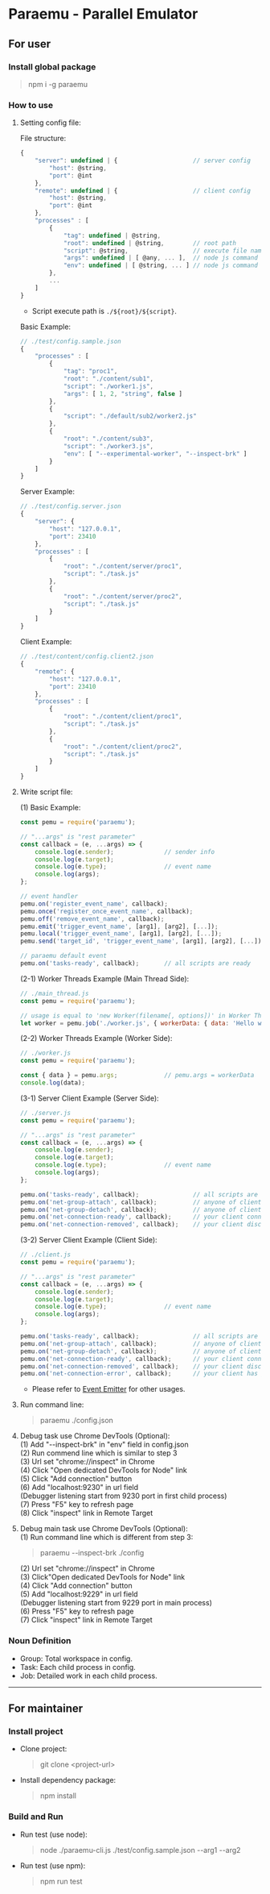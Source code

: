 # Paraemu - Parallel Emulator #

## For user ##

### Install global package ###

> npm i -g paraemu

### How to use ###

1. Setting config file:

    File structure:
    ```javascript
    {
        "server": undefined | {                     // server config
            "host": @string,
            "port": @int
        },
        "remote": undefined | {                     // client config
            "host": @string,
            "port": @int
        },
        "processes" : [
            {
                "tag": undefined | @string,
                "root": undefined | @string,        // root path
                "script": @string,                  // execute file name
                "args": undefined | [ @any, ... ],  // node js command line arguments
                "env": undefined | [ @string, ... ] // node js command line options
            },
            ...
        ]
    }
    ```

    * Script execute path is `./${root}/${script}`.

    Basic Example:
    ```javascript
    // ./test/config.sample.json
    {
        "processes" : [
            {
                "tag": "proc1",
                "root": "./content/sub1",
                "script": "./worker1.js",
                "args": [ 1, 2, "string", false ]
            },
            {
                "script": "./default/sub2/worker2.js"
            },
            {
                "root": "./content/sub3",
                "script": "./worker3.js",
                "env": [ "--experimental-worker", "--inspect-brk" ]
            }
        ]
    }
    ```

    Server Example:
    ```javascript
    // ./test/config.server.json
    {
        "server": {
            "host": "127.0.0.1",
            "port": 23410
        },
        "processes" : [
            {
                "root": "./content/server/proc1",
                "script": "./task.js"
            },
            {
                "root": "./content/server/proc2",
                "script": "./task.js"
            }
        ]
    }
    ```

    Client Example:
    ```javascript
    // ./test/content/config.client2.json
    {
        "remote": {
            "host": "127.0.0.1",
            "port": 23410
        },
        "processes" : [
            {
                "root": "./content/client/proc1",
                "script": "./task.js"
            },
            {
                "root": "./content/client/proc2",
                "script": "./task.js"
            }
        ]
    }
    ```

2. Write script file:

    (1) Basic Example:
    ```javascript
    const pemu = require('paraemu');

    // "...args" is "rest parameter"
    const callback = (e, ...args) => {
        console.log(e.sender);              // sender info
        console.log(e.target);
        console.log(e.type);                // event name
        console.log(args);
    };

    // event handler
    pemu.on('register_event_name', callback);                               // register event
    pemu.once('register_once_event_name', callback);                        // register event once
    pemu.off('remove_event_name', callback);                                // remove event
    pemu.emit('trigger_event_name', [arg1], [arg2], [...]);                 // trigger event (broadcast)
    pemu.local('trigger_event_name', [arg1], [arg2], [...]);                // trigger event (local group)
    pemu.send('target_id', 'trigger_event_name', [arg1], [arg2], [...]);    // trigger event (target group)

    // paraemu default event
    pemu.on('tasks-ready', callback);       // all scripts are ready
    ```

    (2-1) Worker Threads Example (Main Thread Side):
    ```javascript
    // ./main_thread.js
    const pemu = require('paraemu');

    // usage is equal to 'new Worker(filename[, options])' in Worker Threads
    let worker = pemu.job('./worker.js', { workerData: { data: 'Hello world!' } });
    ```

    (2-2) Worker Threads Example (Worker Side):
    ```javascript
    // ./worker.js
    const pemu = require('paraemu');

    const { data } = pemu.args;             // pemu.args = workerData
    console.log(data);
    ```

    (3-1) Server Client Example (Server Side):
    ```javascript
    // ./server.js
    const pemu = require('paraemu');

    // "...args" is "rest parameter"
    const callback = (e, ...args) => {
        console.log(e.sender);
        console.log(e.target);
        console.log(e.type);                // event name
        console.log(args);
    };

    pemu.on('tasks-ready', callback);               // all scripts are ready in server side
    pemu.on('net-group-attach', callback);          // anyone of clients connected successfully
    pemu.on('net-group-detach', callback);          // anyone of clients disconnected
    pemu.on('net-connection-ready', callback);      // your client connected successfully
    pemu.on('net-connection-removed', callback);    // your client disconnected
    ```

    (3-2) Server Client Example (Client Side):
    ```javascript
    // ./client.js
    const pemu = require('paraemu');

    // "...args" is "rest parameter"
    const callback = (e, ...args) => {
        console.log(e.sender);
        console.log(e.target);
        console.log(e.type);                // event name
        console.log(args);
    };

    pemu.on('tasks-ready', callback);               // all scripts are ready in client side
    pemu.on('net-group-attach', callback);          // anyone of clients connected successfully
    pemu.on('net-group-detach', callback);          // anyone of clients disconnected
    pemu.on('net-connection-ready', callback);      // your client connected successfully
    pemu.on('net-connection-removed', callback);    // your client disconnected
    pemu.on('net-connection-error', callback);      // your client has gone wrong
    ```

    * Please refer to [Event Emitter](https://nodejs.org/api/events.html) for other usages.

3. Run command line:
    > paraemu ./config.json

4. Debug task use Chrome DevTools (Optional):  
    (1) Add "--inspect-brk" in "env" field in config.json  
    (2) Run commend line which is similar to step 3  
    (3) Url set "chrome://inspect" in Chrome  
    (4) Click "Open dedicated DevTools for Node" link  
    (5) Click "Add connection" button  
    (6) Add "localhost:9230" in url field  
        (Debugger listening start from 9230 port in first child process)  
    (7) Press "F5" key to refresh page  
    (8) Click "inspect" link in Remote Target  

5. Debug main task use Chrome DevTools (Optional):  
    (1) Run command line which is different from step 3:  
    > paraemu --inspect-brk ./config

    (2) Url set "chrome://inspect" in Chrome  
    (3) Click"Open dedicated DevTools for Node" link  
    (4) Click "Add connection" button  
    (5) Add "localhost:9229" in url field  
        (Debugger listening start from 9229 port in main process)  
    (6) Press "F5" key to refresh page  
    (7) Click "inspect" link in Remote Target

### Noun Definition ###

* Group: Total workspace in config.
* Task: Each child process in config.
* Job: Detailed work in each child process.

---

## For maintainer ##

### Install project ###

* Clone project:
    > git clone \<project-url\>

* Install dependency package:
    > npm install

### Build and Run ###

* Run test (use node):
    > node ./paraemu-cli.js ./test/config.sample.json --arg1 --arg2

* Run test (use npm):
    > npm run test
